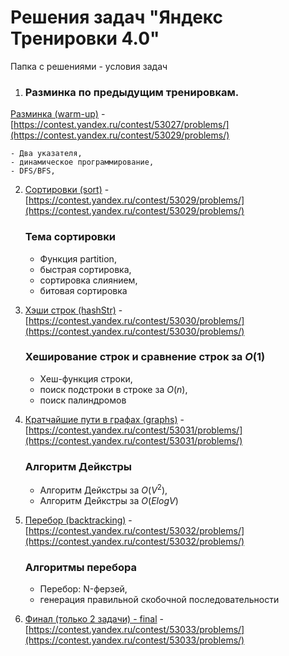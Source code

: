 # Решения задач "Яндекс Тренировки 4.0"

Папка с решениями - условия задач

1. ### Разминка по предыдущим тренировкам.

[Разминка (warm-up)](https://github.com/AparinAA/yandex-algo-train4/tree/master/warm-up) - [https://contest.yandex.ru/contest/53027/problems/](https://contest.yandex.ru/contest/53029/problems/)

    - Два указателя,
    - динамическое программирование,
    - DFS/BFS,

2. [Сортировки (sort)](https://github.com/AparinAA/yandex-algo-train4/tree/master/sort) - [https://contest.yandex.ru/contest/53029/problems/](https://contest.yandex.ru/contest/53029/problems/)

    ### Тема сортировки

    - Функция partition,
    - быстрая сортировка,
    - сортировка слиянием,
    - битовая сортировка

3. [Хэши строк (hashStr)](https://github.com/AparinAA/yandex-algo-train4/tree/master/hashStr) - [https://contest.yandex.ru/contest/53030/problems/](https://contest.yandex.ru/contest/53030/problems/)

    ### Хеширование строк и сравнение строк за $O(1)$

    - Хеш-функция строки,
    - поиск подстроки в строке за $O(n)$,
    - поиск палиндромов

4. [Кратчайшие пути в графах (graphs)](https://github.com/AparinAA/yandex-algo-train4/tree/master/graphs) - [https://contest.yandex.ru/contest/53031/problems/](https://contest.yandex.ru/contest/53031/problems/)

    ### Алгоритм Дейкстры

    - Алгоритм Дейкстры за $O(V^2)$,
    - Алгоритм Дейкстры за $O(ElogV)$

5. [Перебор (backtracking)](https://github.com/AparinAA/yandex-algo-train4/tree/master/backtracking) - [https://contest.yandex.ru/contest/53032/problems/](https://contest.yandex.ru/contest/53032/problems/)

    ### Алгоритмы перебора

    - Перебор: N-ферзей,
    - генерация правильной скобочной последовательности

6. [Финал (только 2 задачи) - final](https://github.com/AparinAA/yandex-algo-train4/tree/master/final) - [https://contest.yandex.ru/contest/53033/problems/](https://contest.yandex.ru/contest/53033/problems/)
